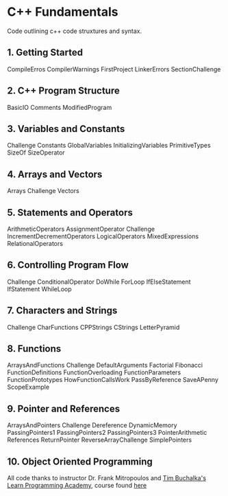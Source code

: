 # C++ Fundamentals

Code outlining c++ code struxtures and syntax. 

## 1. Getting Started

CompileErros
CompilerWarnings
FirstProject
LinkerErrors
SectionChallenge

## 2. C++ Program Structure

BasicIO
Comments
ModifiedProgram

## 3. Variables and Constants

Challenge
Constants
GlobalVariables
InitializingVariables
PrimitiveTypes
SizeOf
SizeOperator

## 4. Arrays and Vectors

Arrays
Challenge
Vectors

## 5. Statements and Operators

ArithmeticOperators
AssignmentOperator
Challenge
IncrementDecrementOperators
LogicalOperators
MixedExpressions
RelationalOperators

## 6. Controlling Program Flow

Challenge
ConditionalOperator
DoWhile
ForLoop
IfElseStatement
IfStatement
WhileLoop

## 7. Characters and Strings

Challenge
CharFunctions
CPPStrings
CStrings
LetterPyramid

## 8. Functions

ArraysAndFunctions
Challenge
DefaultArguments
Factorial
Fibonacci
FunctionDefinitions
FunctionOverloading
FunctionParameters
FunctionPrototypes
HowFunctionCallsWork
PassByReference
SaveAPenny
ScopeExample

## 9. Pointer and References

ArraysAndPointers
Challenge
Dereference
DynamicMemory
PassingPointers1
PassingPointers2
PassingPointers3
PointerArithmetic
References
ReturnPointer
ReverseArrayChallenge
SimplePointers

## 10. Object Oriented Programming


All code thanks to instructor Dr. Frank Mitropoulos and [Tim Buchalka's Learn Programming Academy](https://learnprogramming.academy/), course found [here](https://www.udemy.com/course/beginning-c-plus-plus-programming/?couponCode=OF52424)
